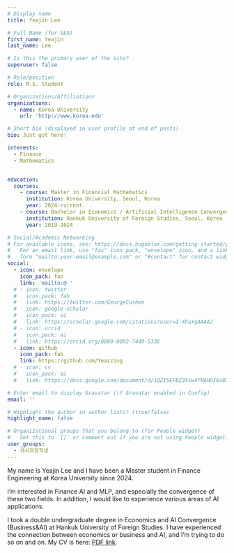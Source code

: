 ```yaml
---
# Display name
title: Yeajin Lee

# Full Name (for SEO)
first_name: Yeajin
last_name: Lee

# Is this the primary user of the site?
superuser: false

# Role/position
role: M.S. Student

# Organizations/Affiliations
organizations:
  - name: Korea University
    url: 'http://www.korea.edu'

# Short bio (displayed in user profile at end of posts)
bio: Just got here!

interests:
  - Finance
  - Mathematics


education:
  courses:
    - course: Master in Financial Mathematics 
      institution: Korea University, Seoul, Korea
      year: 2024-current
    - course: Bachelor in Economics / Artificial Intelligence Convergence (Business & AI) 
      institution: Hankuk University of Foreign Studies, Seoul, Korea
      year: 2019-2024

# Social/Academic Networking
# For available icons, see: https://docs.hugoblox.com/getting-started/page-builder/#icons
#   For an email link, use "fas" icon pack, "envelope" icon, and a link in the
#   form "mailto:your-email@example.com" or "#contact" for contact widget.
social:
  - icon: envelope
    icon_pack: fas
    link: 'mailto:@ '
  # - icon: twitter
  #   icon_pack: fab
  #   link: https://twitter.com/GeorgeCushen
  # - icon: google-scholar
  #   icon_pack: ai
  #   link: https://scholar.google.com/citations?user=I-XhaYgAAAAJ
  # - icon: orcid
  #   icon_pack: ai
  #   link: https://orcid.org/0009-0002-7449-5336
  - icon: github
    icon_pack: fab
    link: https://github.com/Yeazzing
  # - icon: cv
  #   icon_pack: ai
  #   link: https://docs.google.com/document/d/1QZI5EFBZ3Xsw4TMAHOI6sB7T_JsBC7y4UUIAGhU-sXo/edit?usp=sharing

# Enter email to display Gravatar (if Gravatar enabled in Config)
email: ''

# Highlight the author in author lists? (true/false)
highlight_name: false

# Organizational groups that you belong to (for People widget)
#   Set this to `[]` or comment out if you are not using People widget.
user_groups:
  - 석사과정학생
---
```


<!-- 짧은 자기소개 -->
My name is Yeajin Lee and I have been a Master student in Finance Engineering at Korea University since 2024.



<!-- 연구분야/주제 관심사 소개 -->
I’m interested in Finance AI and MLP, and especially the convergence of these two fields. In addition, I would like to experience various areas of AI applications.

<!-- 그 외의 것/trivia -->
I took a double undergraduate degree in Economics and AI Convergence (Business&AI) at Hankuk University of Foreign Studies. I have experienced the connection between economics or business and AI, and I’m trying to do so on and on.
My CV is here: [PDF link](https://drive.google.com/file/d/10-f0w9d58vrs85_dw_p_P5Aw5PaSWT0v/view?usp=sharing).